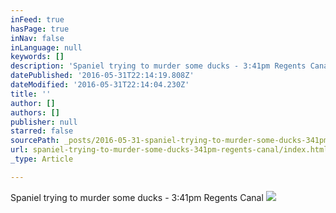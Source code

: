 ```yaml
---
inFeed: true
hasPage: true
inNav: false
inLanguage: null
keywords: []
description: 'Spaniel trying to murder some ducks - 3:41pm Regents Canal'
datePublished: '2016-05-31T22:14:19.808Z'
dateModified: '2016-05-31T22:14:04.230Z'
title: ''
author: []
authors: []
publisher: null
starred: false
sourcePath: _posts/2016-05-31-spaniel-trying-to-murder-some-ducks-341pm-regents-canal.md
url: spaniel-trying-to-murder-some-ducks-341pm-regents-canal/index.html
_type: Article

---
```

Spaniel trying to murder some ducks - 3:41pm Regents Canal
![](https://the-grid-user-content.s3-us-west-2.amazonaws.com/563f5332-a79e-4f86-b8d2-5c22d385c786.jpg)